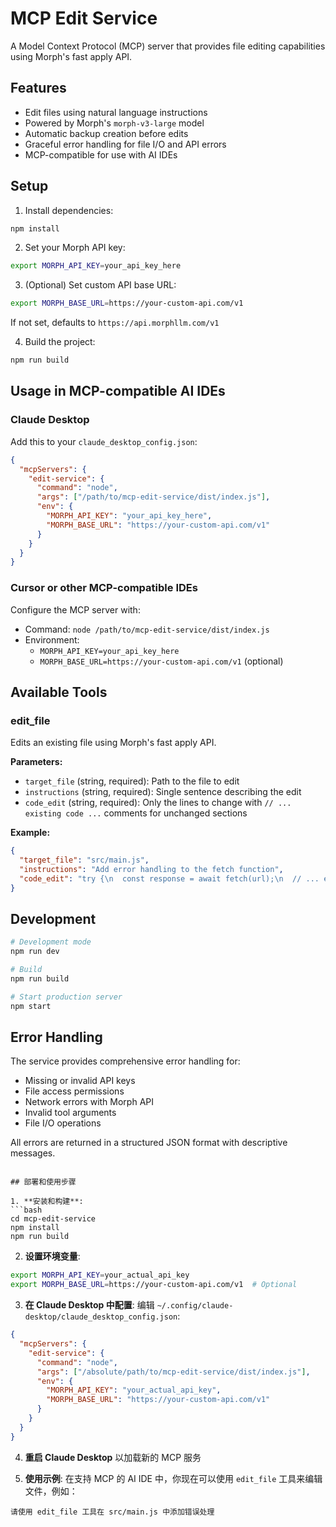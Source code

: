 # MCP Edit Service

A Model Context Protocol (MCP) server that provides file editing capabilities using Morph's fast apply API.

## Features

- Edit files using natural language instructions
- Powered by Morph's `morph-v3-large` model
- Automatic backup creation before edits
- Graceful error handling for file I/O and API errors
- MCP-compatible for use with AI IDEs

## Setup

1. Install dependencies:
```bash
npm install
```

2. Set your Morph API key:
```bash
export MORPH_API_KEY=your_api_key_here
```

3. (Optional) Set custom API base URL:
```bash
export MORPH_BASE_URL=https://your-custom-api.com/v1
```
If not set, defaults to `https://api.morphllm.com/v1`

4. Build the project:
```bash
npm run build
```

## Usage in MCP-compatible AI IDEs

### Claude Desktop

Add this to your `claude_desktop_config.json`:

```json
{
  "mcpServers": {
    "edit-service": {
      "command": "node",
      "args": ["/path/to/mcp-edit-service/dist/index.js"],
      "env": {
        "MORPH_API_KEY": "your_api_key_here",
        "MORPH_BASE_URL": "https://your-custom-api.com/v1"
      }
    }
  }
}
```

### Cursor or other MCP-compatible IDEs

Configure the MCP server with:
- Command: `node /path/to/mcp-edit-service/dist/index.js`
- Environment: 
  - `MORPH_API_KEY=your_api_key_here`
  - `MORPH_BASE_URL=https://your-custom-api.com/v1` (optional)

## Available Tools

### edit_file

Edits an existing file using Morph's fast apply API.

**Parameters:**
- `target_file` (string, required): Path to the file to edit
- `instructions` (string, required): Single sentence describing the edit
- `code_edit` (string, required): Only the lines to change with `// ... existing code ...` comments for unchanged sections

**Example:**
```json
{
  "target_file": "src/main.js",
  "instructions": "Add error handling to the fetch function",
  "code_edit": "try {\n  const response = await fetch(url);\n  // ... existing code ...\n} catch (error) {\n  console.error('Fetch failed:', error);\n  throw error;\n}"
}
```

## Development

```bash
# Development mode
npm run dev

# Build
npm run build

# Start production server
npm start
```

## Error Handling

The service provides comprehensive error handling for:
- Missing or invalid API keys
- File access permissions
- Network errors with Morph API
- Invalid tool arguments
- File I/O operations

All errors are returned in a structured JSON format with descriptive messages.
```

## 部署和使用步骤

1. **安装和构建**:
```bash
cd mcp-edit-service
npm install
npm run build
```

2. **设置环境变量**:
```bash
export MORPH_API_KEY=your_actual_api_key
export MORPH_BASE_URL=https://your-custom-api.com/v1  # Optional
```

3. **在 Claude Desktop 中配置**:
编辑 `~/.config/claude-desktop/claude_desktop_config.json`:
```json
{
  "mcpServers": {
    "edit-service": {
      "command": "node",
      "args": ["/absolute/path/to/mcp-edit-service/dist/index.js"],
      "env": {
        "MORPH_API_KEY": "your_actual_api_key",
        "MORPH_BASE_URL": "https://your-custom-api.com/v1"
      }
    }
  }
}
```

4. **重启 Claude Desktop** 以加载新的 MCP 服务

5. **使用示例**:
在支持 MCP 的 AI IDE 中，你现在可以使用 `edit_file` 工具来编辑文件，例如：
```
请使用 edit_file 工具在 src/main.js 中添加错误处理